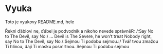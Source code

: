 # Vyuka

Toto je vyukovy README.md, hele

Řekni ďáblovi ne, ďábel je podvodník
a nikoho nevede správněR: /:Say No to The Devil, say No:/ ...
Devil is The Severe,
he won't treat Nobody right,
say No to The Devil, say No./:Sejmou Ti podobu sejmou.:/
Tvář tvou zmažou Ti hlínou,
dají Ti masku posmrtnou.
Sejmou Ti podobu sejmou
